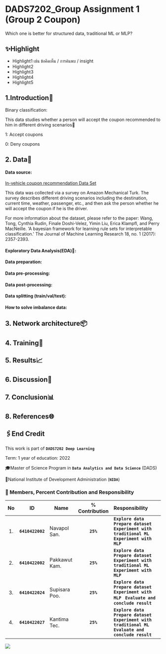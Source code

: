 # DADS7202_Group Assignment 1 (Group 2 Coupon)
Which one is better for structured data, traditional ML or MLP?

## ✨Highlight
- Highlight1 เช่น ข้อคิดเห็น / การค้นพบ / insight
- Highlight2
- Highlight3
- Highlight4
- Highlight5

## 1.Introduction🎯 
Binary classification: 

This data studies whether a person will accept the coupon recommended to him in different driving scenarios🚗

1: Accept coupons

0: Deny coupons


## 2. Data📑
#### Data source: 
[In-vehicle coupon recommendation Data Set](https://archive.ics.uci.edu/ml/datasets/in-vehicle+coupon+recommendation)

This data was collected via a survey on Amazon Mechanical Turk. The survey describes different driving scenarios including the destination, current time, weather, passenger, etc., and then ask the person whether he will accept the coupon if he is the driver. 

For more information about the dataset, please refer to the paper:
Wang, Tong, Cynthia Rudin, Finale Doshi-Velez, Yimin Liu, Erica Klampfl, and Perry MacNeille. 'A bayesian framework for learning rule sets for interpretable classification.' The Journal of Machine Learning Research 18, no. 1 (2017): 2357-2393.

#### Exploratory Data Analysis(EDA)🔎: 
#### Data preparation:
#### Data pre-processing:
#### Data post-processing:
#### Data splitting (train/val/test):
#### How to solve imbalance data:

## 3. Network architecture📦
## 4. Training🔮
## 5. Results📈
## 6. Discussion💭
## 7. Conclusion📊
## 8. References🌐


## 🖇️End Credit 
This work is part of **`DADS7202 Deep Learning`**

Term: 1 year of education: 2022

🎓Master of Science Program in **`Data Analytics and Data Science`** (DADS)

🏫National Institute of Development Administration (**`NIDA`**)


### 👥 Members, Percent Contribution and Responsibility
|No  |ID                |Name                              |% Contribution |Responsibility                             |
|:---:|:---:             |---                               |:---:            |:---|
|1.  |**`6410422002`**  |Navapol San.                      |   **`25%`**     |**`Explore data`** **`Prepare dataset`** **`Experiment with traditional ML`** **`Experiment with MLP `**  
|2.  |**`6410422002`**  |Pakkawut Kam.                     |   **`25%`**     |**`Explore data`** **`Prepare dataset`** **`Experiment with traditional ML`** **`Experiment with MLP `** |
|3.  |**`6410422024`**  |Supisara Poo.                     |   **`25%`**     |**`Explore data`** **`Prepare dataset`** **`Experiment with MLP `** **`Evaluate and conclude result`**  |
|4.  |**`6410422027`**  |Kantima Tec.                      |   **`25%`**     |**`Explore data`** **`Prepare dataset`** **`Experiment with traditional ML`** **`Evaluate and conclude result`** |


<img src="https://img.shields.io/badge/Colab-F9AB00?style=for-the-badge&logo=googlecolab&color=525252"/> 
